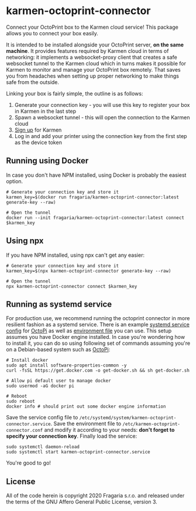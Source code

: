 # karmen-octoprint-connector

Connect your OctoPrint box to the Karmen cloud service! This package allows you
to connect your box easily.

It is intended to be installed alongside your OctoPrint server, **on the same
machine**. It provides features required by Karmen cloud in terms of networking:
it implements a websocket-proxy client that creates a safe websocket tunnel to
the Karmen cloud which in turns makes it possible for Karmen to monitor and
manage your OctoPrint box remotely. That saves you from headaches when setting
up proper networking to make things safe from the outside.

Linking your box is fairly simple, the outline is as follows:

1. Generate your connection key - you will use this key to register your box in
   Karmen in the last step
2. Spawn a websocket tunnel - this will open the connection to the Karmen cloud
3. [Sign up](https://cloud.karmen.tech/register) for Karmen
4. Log in and add your printer using the connection key from the first step as
   the device token

## Running using Docker

In case you don't have NPM installed, using Docker is probably the easiest
option.

```
# Generate your connection key and store it
karmen_key=$(docker run fragaria/karmen-octoprint-connector:latest generate-key --raw)

# Open the tunnel
docker run --init fragaria/karmen-octoprint-connector:latest connect $karmen_key
```

## Using npx

If you have NPM installed, using npx can't get any easier:

```
# Generate your connection key and store it
karmen_key=$(npx karmen-octoprint-connector generate-key --raw)

# Open the tunnel
npx karmen-octoprint-connector connect $karmen_key
```

## Running as systemd service

For production use, we recommend running the octoprint connector in more
resilient fashion as a systemd service. There is an example [systemd service
config](./karmen-octoprint-connector.service) for
[OctoPi](https://github.com/guysoft/OctoPi) as well as [environment
file](./karmen-octoprint-connector.conf) you can use. This setup assumes you
have Docker engine installed. In case you're wondering how to install it, you
can do so using following set of commands assuming you're on a Debian-based
system such as [OctoPi](https://github.com/guysoft/OctoPi):

```
# Install docker
sudo apt install software-properties-common -y
curl -fsSL https://get.docker.com -o get-docker.sh && sh get-docker.sh

# Allow pi default user to manage docker
sudo usermod -aG docker pi

# Reboot
sudo reboot
docker info # should print out some docker engine information
```

Save the service config file to
`/etc/systemd/system/karmen-octoprint-connector.service`. Save the environment
file to `/etc/karmen-octoprint-connector.conf` and modify it according to your
needs: **don't forget to specify your connection key**. Finally load the
service:

```
sudo systemctl daemon-reload
sudo systemctl start karmen-octoprint-connector.service
```

You're good to go!

## License

All of the code herein is copyright 2020 Fragaria s.r.o. and released under the
terms of the GNU Affero General Public License, version 3.
